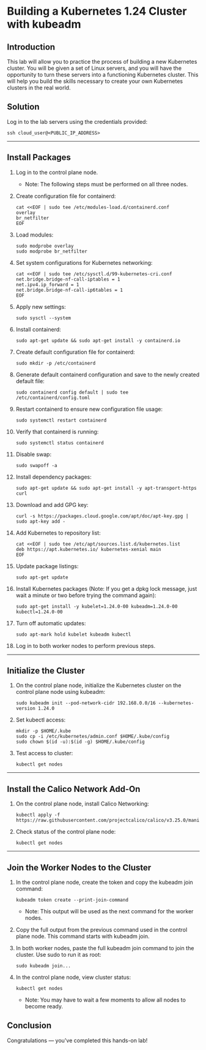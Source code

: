 # **Building a Kubernetes 1.24 Cluster with kubeadm**

## **Introduction**
This lab will allow you to practice the process of building a new Kubernetes cluster. You will be given a set of Linux servers, and you will have the opportunity to turn these servers into a functioning Kubernetes cluster. This will help you build the skills necessary to create your own Kubernetes clusters in the real world.

## **Solution**
Log in to the lab servers using the credentials provided:

    ssh cloud_user@<PUBLIC_IP_ADDRESS>

---

## **Install Packages**
1. Log in to the control plane node.

      - Note: The following steps must be performed on all three nodes.

2. Create configuration file for containerd:

       cat <<EOF | sudo tee /etc/modules-load.d/containerd.conf
       overlay
       br_netfilter
       EOF
        
3. Load modules:

       sudo modprobe overlay
       sudo modprobe br_netfilter

4. Set system configurations for Kubernetes networking:

       cat <<EOF | sudo tee /etc/sysctl.d/99-kubernetes-cri.conf
       net.bridge.bridge-nf-call-iptables = 1
       net.ipv4.ip_forward = 1
       net.bridge.bridge-nf-call-ip6tables = 1
       EOF

5. Apply new settings:

       sudo sysctl --system

6. Install containerd:

       sudo apt-get update && sudo apt-get install -y containerd.io

7. Create default configuration file for containerd:

       sudo mkdir -p /etc/containerd

8. Generate default containerd configuration and save to the newly created default file:

       sudo containerd config default | sudo tee /etc/containerd/config.toml

9. Restart containerd to ensure new configuration file usage:

       sudo systemctl restart containerd

10. Verify that containerd is running:

        sudo systemctl status containerd

11. Disable swap:

        sudo swapoff -a

12. Install dependency packages:

        sudo apt-get update && sudo apt-get install -y apt-transport-https curl

13. Download and add GPG key:

        curl -s https://packages.cloud.google.com/apt/doc/apt-key.gpg | sudo apt-key add -

14. Add Kubernetes to repository list:

        cat <<EOF | sudo tee /etc/apt/sources.list.d/kubernetes.list
        deb https://apt.kubernetes.io/ kubernetes-xenial main
        EOF

15. Update package listings:

        sudo apt-get update

16. Install Kubernetes packages (Note: If you get a dpkg lock message, just wait a minute or two before trying the command again):

        sudo apt-get install -y kubelet=1.24.0-00 kubeadm=1.24.0-00 kubectl=1.24.0-00

17. Turn off automatic updates:

        sudo apt-mark hold kubelet kubeadm kubectl

18. Log in to both worker nodes to perform previous steps.

---

## **Initialize the Cluster**

1. On the control plane node, initialize the Kubernetes cluster on the control plane node using kubeadm:

       sudo kubeadm init --pod-network-cidr 192.168.0.0/16 --kubernetes-version 1.24.0

2. Set kubectl access:

       mkdir -p $HOME/.kube
       sudo cp -i /etc/kubernetes/admin.conf $HOME/.kube/config
       sudo chown $(id -u):$(id -g) $HOME/.kube/config

3. Test access to cluster:

       kubectl get nodes

---

## **Install the Calico Network Add-On**

1. On the control plane node, install Calico Networking:

       kubectl apply -f https://raw.githubusercontent.com/projectcalico/calico/v3.25.0/manifests/calico.yaml

2. Check status of the control plane node:

       kubectl get nodes

---

## **Join the Worker Nodes to the Cluster**
1. In the control plane node, create the token and copy the kubeadm join command:

       kubeadm token create --print-join-command
        
      - Note: This output will be used as the next command for the worker nodes.

2. Copy the full output from the previous command used in the control plane node. This command starts with kubeadm join.

3. In both worker nodes, paste the full kubeadm join command to join the cluster. Use sudo to run it as root:

       sudo kubeadm join... 

4. In the control plane node, view cluster status:

       kubectl get nodes
      - Note: You may have to wait a few moments to allow all nodes to become ready.

## **Conclusion**
Congratulations — you've completed this hands-on lab!